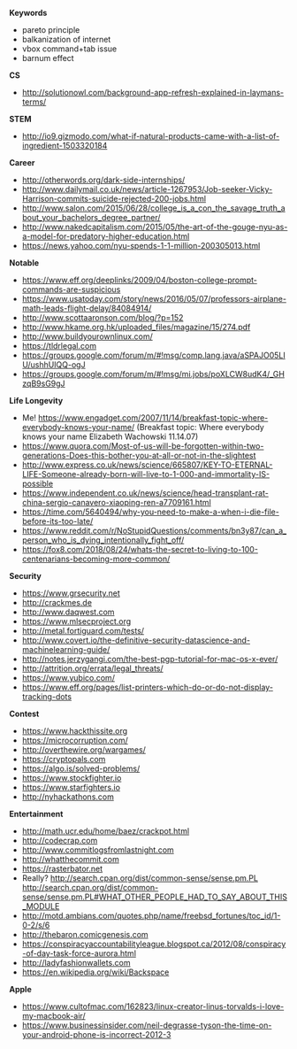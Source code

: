 **Keywords**
* pareto principle
* balkanization of internet
* vbox command+tab issue
* barnum effect

**CS**
* http://solutionowl.com/background-app-refresh-explained-in-laymans-terms/

**STEM**
* http://io9.gizmodo.com/what-if-natural-products-came-with-a-list-of-ingredient-1503320184

**Career**
* http://otherwords.org/dark-side-internships/
* http://www.dailymail.co.uk/news/article-1267953/Job-seeker-Vicky-Harrison-commits-suicide-rejected-200-jobs.html
* http://www.salon.com/2015/06/28/college_is_a_con_the_savage_truth_about_your_bachelors_degree_partner/
* http://www.nakedcapitalism.com/2015/05/the-art-of-the-gouge-nyu-as-a-model-for-predatory-higher-education.html
* https://news.yahoo.com/nyu-spends-1-1-million-200305013.html

**Notable**
* https://www.eff.org/deeplinks/2009/04/boston-college-prompt-commands-are-suspicious
* https://www.usatoday.com/story/news/2016/05/07/professors-airplane-math-leads-flight-delay/84084914/
* http://www.scottaaronson.com/blog/?p=152
* http://www.hkame.org.hk/uploaded_files/magazine/15/274.pdf
* http://www.buildyourownlinux.com/
* https://tldrlegal.com
* https://groups.google.com/forum/m/#!msg/comp.lang.java/aSPAJO05LIU/ushhUIQQ-ogJ
* https://groups.google.com/forum/m/#!msg/mi.jobs/poXLCW8udK4/_GHzqB9sG9gJ

**Life Longevity**
* Me! https://www.engadget.com/2007/11/14/breakfast-topic-where-everybody-knows-your-name/ (Breakfast topic: Where everybody knows your name Elizabeth Wachowski 11.14.07)
* https://www.quora.com/Most-of-us-will-be-forgotten-within-two-generations-Does-this-bother-you-at-all-or-not-in-the-slightest
* http://www.express.co.uk/news/science/665807/KEY-TO-ETERNAL-LIFE-Someone-already-born-will-live-to-1-000-and-immortality-IS-possible
* https://www.independent.co.uk/news/science/head-transplant-rat-china-sergio-canavero-xiaoping-ren-a7709161.html
* https://time.com/5640494/why-you-need-to-make-a-when-i-die-file-before-its-too-late/
* https://www.reddit.com/r/NoStupidQuestions/comments/bn3y87/can_a_person_who_is_dying_intentionally_fight_off/
* https://fox8.com/2018/08/24/whats-the-secret-to-living-to-100-centenarians-becoming-more-common/

**Security**
* https://www.grsecurity.net
* http://crackmes.de
* http://www.daqwest.com
* https://www.mlsecproject.org
* http://metal.fortiguard.com/tests/
* http://www.covert.io/the-definitive-security-datascience-and-machinelearning-guide/
* http://notes.jerzygangi.com/the-best-pgp-tutorial-for-mac-os-x-ever/
* http://attrition.org/errata/legal_threats/
* https://www.yubico.com/
* https://www.eff.org/pages/list-printers-which-do-or-do-not-display-tracking-dots

**Contest**
* https://www.hackthissite.org
* https://microcorruption.com/
* http://overthewire.org/wargames/
* https://cryptopals.com
* https://algo.is/solved-problems/
* https://www.stockfighter.io
* https://www.starfighters.io
* http://nyhackathons.com

**Entertainment**
* http://math.ucr.edu/home/baez/crackpot.html
* http://codecrap.com
* http://www.commitlogsfromlastnight.com
* http://whatthecommit.com
* https://rasterbator.net
* Really? http://search.cpan.org/dist/common-sense/sense.pm.PL http://search.cpan.org/dist/common-sense/sense.pm.PL#WHAT_OTHER_PEOPLE_HAD_TO_SAY_ABOUT_THIS_MODULE
* http://motd.ambians.com/quotes.php/name/freebsd_fortunes/toc_id/1-0-2/s/6
* http://thebaron.comicgenesis.com
* https://conspiracyaccountabilityleague.blogspot.ca/2012/08/conspiracy-of-day-task-force-aurora.html
* http://ladyfashionwallets.com
* https://en.wikipedia.org/wiki/Backspace

**Apple**
* https://www.cultofmac.com/162823/linux-creator-linus-torvalds-i-love-my-macbook-air/
* https://www.businessinsider.com/neil-degrasse-tyson-the-time-on-your-android-phone-is-incorrect-2012-3
